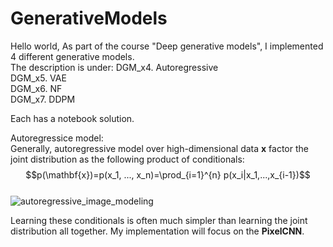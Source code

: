 # GenerativeModels

Hello world,
As part of the course "Deep generative models", I implemented 4 different generative models.  
The description is under:
DGM_x4. Autoregressive  
DGM_x5. VAE  
DGM_x6. NF  
DGM_x7. DDPM  

Each has a notebook solution.


Autoregressice model:   
Generally, autoregressive model over high-dimensional data $\mathbf{x}$ factor the joint distribution as the following product of conditionals:  
$$p(\mathbf{x})=p(x_1, ..., x_n)=\prod_{i=1}^{n} p(x_i|x_1,...,x_{i-1})$$   
![autoregressive_image_modeling](https://github.com/user-attachments/assets/80d42bfa-cdf2-4139-bccf-0c39480be6c3)


Learning these conditionals is often much simpler than learning the joint distribution all together.
My implementation will focus on the **PixelCNN**.



